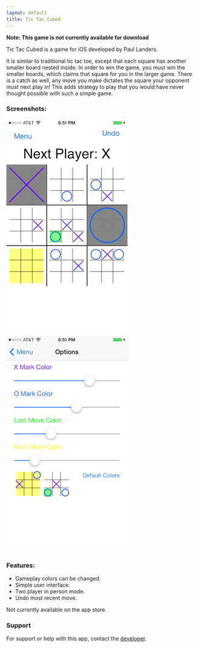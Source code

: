 ```yaml
---
layout: default
title: Tic Tac Cubed
---
```


**Note: This game is not currently available for download**

Tic Tac Cubed is a game for iOS developed by Paul Landers.

It is similar to traditional tic tac toe, except that each square has another smaller board nested inside. In order to win the game, you must win the smaller boards, which claims that square for you in the larger game. There is a catch as well, any move you make dictates the square your opponent must next play in! This adds strategy to play that you would have never thought possible with such a simple game.

### Screenshots:
![Gameplay Example](/assets/images/gameplay.png)
![Settings Screen](/assets/images/options.png)

### Features:
* Gameplay colors can be changed.
* Simple user interface.
* Two player in person mode.
* Undo most recent move.

Not currently available on the app store.

### Support
For support or help with this app, contact the [developer](paul.landers.dev@gmail.com).
